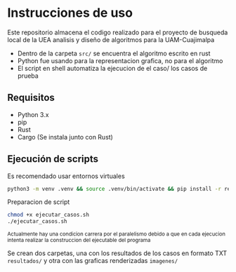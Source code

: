 # Instrucciones de uso
Este repositorio almacena el codigo realizado para el proyecto de busqueda local de la UEA analisis y diseño de algoritmos para la UAM-Cuajimalpa
- Dentro de la carpeta `src/` se encuentra el algoritmo escrito en rust
- Python fue usando para la representacion grafica, no para el algoritmo
- El script en shell automatiza la ejecucion de el caso/ los casos de prueba
## Requisitos 
- Python 3.x
- pip
- Rust
- Cargo (Se instala junto con Rust)

## Ejecución de scripts
Es recomendado usar entornos virtuales
```bash
python3 -m venv .venv && source .venv/bin/activate && pip install -r requirements.txt 
````
Preparacion de script
```bash
chmod +x ejecutar_casos.sh
./ejecutar_casos.sh
```
<small>Actualmente hay una condicion carrera por el paralelismo debido a que en cada ejecucion intenta realizar la construccion del ejecutable del programa</small>

Se crean dos carpetas, una con los resultados de los casos en formato TXT `resultados/` y otra con las graficas renderizadas `imagenes/`
